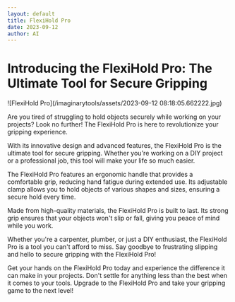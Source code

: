 ```yaml
---
layout: default
title: FlexiHold Pro
date: 2023-09-12
author: AI
---
```


# Introducing the FlexiHold Pro: The Ultimate Tool for Secure Gripping

![FlexiHold Pro](/imaginarytools/assets/2023-09-12 08:18:05.662222.jpg)

Are you tired of struggling to hold objects securely while working on your projects? Look no further! The FlexiHold Pro is here to revolutionize your gripping experience.

With its innovative design and advanced features, the FlexiHold Pro is the ultimate tool for secure gripping. Whether you're working on a DIY project or a professional job, this tool will make your life so much easier.

The FlexiHold Pro features an ergonomic handle that provides a comfortable grip, reducing hand fatigue during extended use. Its adjustable clamp allows you to hold objects of various shapes and sizes, ensuring a secure hold every time.

Made from high-quality materials, the FlexiHold Pro is built to last. Its strong grip ensures that your objects won't slip or fall, giving you peace of mind while you work.

Whether you're a carpenter, plumber, or just a DIY enthusiast, the FlexiHold Pro is a tool you can't afford to miss. Say goodbye to frustrating slipping and hello to secure gripping with the FlexiHold Pro!

Get your hands on the FlexiHold Pro today and experience the difference it can make in your projects. Don't settle for anything less than the best when it comes to your tools. Upgrade to the FlexiHold Pro and take your gripping game to the next level!
